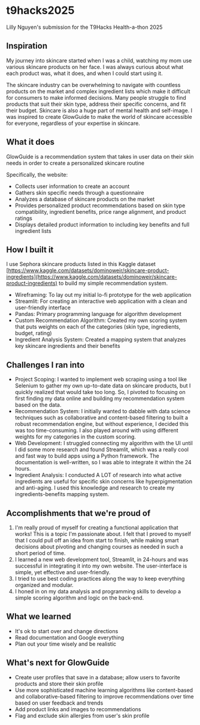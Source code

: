# t9hacks2025
Lilly Nguyen's submission for the T9Hacks Health-a-thon 2025

## Inspiration
My journey into skincare started when I was a child, watching my mom use various skincare products on her face. I was always curious about what each product was, what it does, and when I could start using it. 

The skincare industry can be overwhelming to navigate with countless products on the market and complex ingredient lists which make it difficult for consumers to make informed decisions. Many people struggle to find products that suit their skin type, address their specific concerns, and fit their budget. Skincare is also a huge part of mental health and self-image. I was inspired to create GlowGuide to make the world of skincare accessible for everyone, regardless of your expertise in skincare.

## What it does
GlowGuide is a recommendation system that takes in user data on their skin needs in order to create a personalized skincare routine

Specifically, the website:
- Collects user information to create an account
- Gathers skin specific needs through a questionnaire
- Analyzes a database of skincare products on the market
- Provides personalized product recommendations based on skin type compatibility, ingredient benefits, price range alignment, and product ratings
- Displays detailed product information to including key benefits and full ingredient lists

## How I built it
I use Sephora skincare products listed in this Kaggle dataset [https://www.kaggle.com/datasets/dominoweir/skincare-product-ingredients](https://www.kaggle.com/datasets/dominoweir/skincare-product-ingredients) to build my simple recommendation system. 
- Wireframing: To lay out my initial lo-fi prototype for the web application
- Streamlit: For creating an interactive web application with a clean and user-friendly interface
- Pandas: Primary programming language for algorithm development
- Custom Recommendation Algorithm: Created my own scoring system that puts weights on each of the categories (skin type, ingredients, budget, rating)
- Ingredient Analysis System: Created a mapping system that analyzes key skincare ingredients and their benefits

## Challenges I ran into
- Project Scoping: I wanted to implement web scraping using a tool like Selenium to gather my own up-to-date data on skincare products, but I quickly realized that would take too long. So, I pivoted to focusing on first finding my data online and building my recommendation system based on the data.
- Recommendation System: I initially wanted to dabble with data science techniques such as collaborative and content-based filtering to built a robust recommendation engine, but without experience, I decided this was too time-consuming. I also played around with using different weights for my categories in the custom scoring.
- Web Development: I struggled connecting my algorithm with the UI until I did some more research and found Streamlit, which was a really cool and fast way to build apps using a Python framework. The documentation is well-written, so I was able to integrate it within the 24 hours.
- Ingredient Analysis: I conducted A LOT of research into what active ingredients are useful for specific skin concerns like hyperpigmentation and anti-aging. I used this knowledge and research to create my ingredients-benefits mapping system.

## Accomplishments that we're proud of
1. I'm really proud of myself for creating a functional application that works! This is a topic I'm passionate about. I felt that I proved to myself that I could pull off an idea from start to finish, while making smart decisions about pivoting and changing courses as needed in such a short period of time.
2. I learned a new web development tool, Streamlit, in 24-hours and was successful in integrating it into my own website. The user-interface is simple, yet effective and user-friendly.
3. I tried to use best coding practices along the way to keep everything organized and modular.
4. I honed in on my data analysis and programming skills to develop a simple scoring algorithm and logic on the back-end.

## What we learned
- It's ok to start over and change directions
- Read documentation and Google everything
- Plan out your time wisely and be realistic

## What's next for GlowGuide
- Create user profiles that save in a database; allow users to favorite products and store their skin profile
- Use more sophisticated machine learning algorithms like content-based and collaborative-based filtering to improve recommendations over time based on user feedback and trends
- Add product links and images to recommendations
- Flag and exclude skin allergies from user's skin profile
